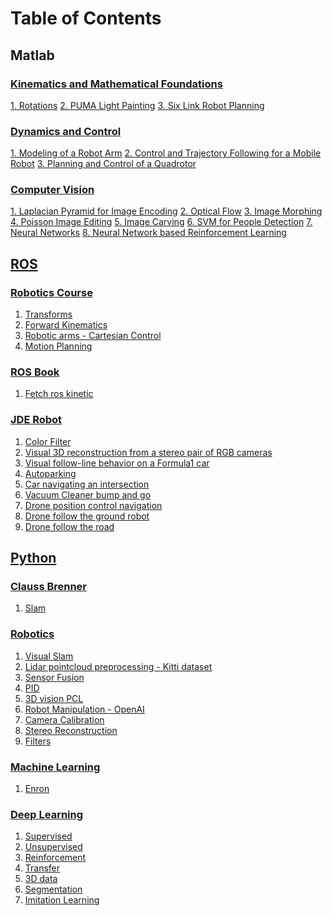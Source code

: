 # Table of Contents

## Matlab

### [Kinematics and Mathematical Foundations](https://github.com/sandeepgogadi/Kinematics-Matlab)
[1. Rotations](https://github.com/sandeepgogadi/Kinematics-Matlab/tree/master/Rotations)
[2. PUMA Light Painting](https://github.com/sandeepgogadi/Kinematics-Matlab/tree/master/PUMA%20Light%20Painting)
[3. Six Link Robot Planning](https://github.com/sandeepgogadi/Kinematics-Matlab/tree/master/Six%20Link%20Robot%20Planning)

### [Dynamics and Control](https://github.com/sandeepgogadi/Dynamics-and-Control-Matlab)
[1. Modeling of a Robot Arm](https://github.com/sandeepgogadi/Dynamics-and-Control-Matlab/tree/master/Modeling%20of%20a%20Robot%20Arm)
[2. Control and Trajectory Following for a Mobile Robot](https://github.com/sandeepgogadi/Dynamics-and-Control-Matlab/tree/master/Control%20and%20Trajectory%20Following%20for%20a%20Mobile%20Robot)
[3. Planning and Control of a Quadrotor](https://github.com/sandeepgogadi/Dynamics-and-Control-Matlab/tree/master/Planning%20and%20Control%20of%20a%20Quadrotor)

### [Computer Vision](https://github.com/sandeepgogadi/Computer-Vision-Matlab)
[1. Laplacian Pyramid for Image Encoding](https://github.com/sandeepgogadi/Computer-Vision-Matlab/tree/master/Laplacian%20Pyramid%20for%20Image%20Encoding)
[2. Optical Flow](https://github.com/sandeepgogadi/Computer-Vision-Matlab/tree/master/Optical%20Flow)
[3. Image Morphing](https://github.com/sandeepgogadi/Computer-Vision-Matlab/tree/master/Image%20Morphing)
[4. Poisson Image Editing](https://github.com/sandeepgogadi/Computer-Vision-Matlab/tree/master/Poisson%20Image%20Editing)
[5. Image Carving](https://github.com/sandeepgogadi/Computer-Vision-Matlab/tree/master/Image%20Carving)
[6. SVM for People Detection](https://github.com/sandeepgogadi/Computer-Vision-Matlab/tree/master/SVM%20for%20People%20Detection)
[7. Neural Networks](https://github.com/sandeepgogadi/Computer-Vision-Matlab/tree/master/Neural%20Nets)
[8. Neural Network based Reinforcement Learning](https://github.com/sandeepgogadi/Computer-Vision-Matlab/tree/master/Neural%20Network%20Based%20Reinforcement%20Learning)

## [ROS](https://www.google.com)

### [Robotics Course](https://www.google.com)
1. [Transforms](https://www.google.com)
2. [Forward Kinematics](https://www.google.com)
3. [Robotic arms - Cartesian Control](https://www.google.com)
4. [Motion Planning](https://www.google.com)

### [ROS Book](https://www.google.com)
1. [Fetch ros kinetic](https://www.google.com)

### [JDE Robot](https://www.google.com)
1. [Color Filter]()
2. [Visual 3D reconstruction from a stereo pair of RGB cameras]()
3. [Visual follow-line behavior on a Formula1 car]()
3. [Autoparking]()
4. [Car navigating an intersection]()
5. [Vacuum Cleaner bump and go]()
6. [Drone position control navigation]()
7. [Drone follow the ground robot]()
8. [Drone follow the road]()

## [Python](https://www.google.com)

### [Clauss Brenner](https://www.google.com)
1. [Slam](https://www.google.com)

### [Robotics](https://www.google.com)
1. [Visual Slam](https://www.google.com)
2. [Lidar pointcloud preprocessing - Kitti dataset](https://www.google.com)
3. [Sensor Fusion](https://www.google.com)
4. [PID](https://www.google.com)
5. [3D vision PCL](https://www.google.com)
6. [Robot Manipulation - OpenAI](https://www.google.com)
7. [Camera Calibration](https://www.google.com)
8. [Stereo Reconstruction](https://www.google.com)
9. [Filters](https://www.google.com)

### [Machine Learning](https://www.google.com)
1. [Enron](https://www.google.com)

### [Deep Learning](https://www.google.com)
1. [Supervised](https://www.google.com)
2. [Unsupervised](https://www.google.com)
3. [Reinforcement](https://www.google.com)
4. [Transfer](https://www.google.com)
5. [3D data](https://www.google.com)
6. [Segmentation](https://www.google.com)
7. [Imitation Learning](https://www.google.com)
